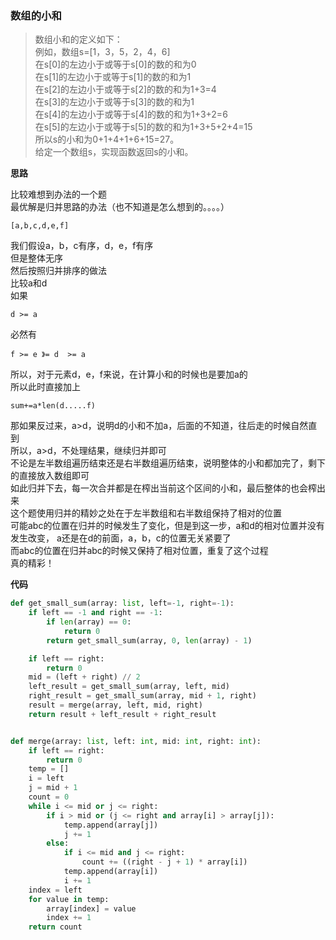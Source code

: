 ### 数组的小和
>数组小和的定义如下：  
>例如，数组s=[1，3，5，2，4，6]  
在s[0]的左边小于或等于s[0]的数的和为0  
在s[1]的左边小于或等于s[1]的数的和为1  
在s[2]的左边小于或等于s[2]的数的和为1+3=4  
在s[3]的左边小于或等于s[3]的数的和为1  
在s[4]的左边小于或等于s[4]的数的和为1+3+2=6  
在s[5]的左边小于或等于s[5]的数的和为1+3+5+2+4=15  
所以s的小和为0+1+4+1+6+15=27。  
给定一个数组s，实现函数返回s的小和。

**思路**

比较难想到办法的一个题  
最优解是归并思路的办法（也不知道是怎么想到的。。。。）  

`
[a,b,c,d,e,f]
`

我们假设a，b，c有序，d，e，f有序  
但是整体无序  
然后按照归并排序的做法  
比较a和d  
如果  

`
d >= a
`

必然有  

`
f >= e 》= d  >= a
`

所以，对于元素d，e，f来说，在计算小和的时候也是要加a的  
所以此时直接加上  

`
sum+=a*len(d.....f)
`
 
那如果反过来，a>d，说明d的小和不加a，后面的不知道，往后走的时候自然直到  
所以，a>d，不处理结果，继续归并即可  
不论是左半数组遍历结束还是右半数组遍历结束，说明整体的小和都加完了，剩下的直接放入数组即可  
如此归并下去，每一次合并都是在榨出当前这个区间的小和，最后整体的也会榨出来  
这个题使用归并的精妙之处在于左半数组和右半数组保持了相对的位置  
可能abc的位置在归并的时候发生了变化，但是到这一步，a和d的相对位置并没有发生改变， a还是在d的前面，a，b，c的位置无关紧要了  
而abc的位置在归并abc的时候又保持了相对位置，重复了这个过程  
真的精彩！  



**代码**

```python
def get_small_sum(array: list, left=-1, right=-1):
    if left == -1 and right == -1:
        if len(array) == 0:
            return 0
        return get_small_sum(array, 0, len(array) - 1)

    if left == right:
        return 0
    mid = (left + right) // 2
    left_result = get_small_sum(array, left, mid)
    right_result = get_small_sum(array, mid + 1, right)
    result = merge(array, left, mid, right)
    return result + left_result + right_result


def merge(array: list, left: int, mid: int, right: int):
    if left == right:
        return 0
    temp = []
    i = left
    j = mid + 1
    count = 0
    while i <= mid or j <= right:
        if i > mid or (j <= right and array[i] > array[j]):
            temp.append(array[j])
            j += 1
        else:
            if i <= mid and j <= right:
                count += ((right - j + 1) * array[i])
            temp.append(array[i])
            i += 1
    index = left
    for value in temp:
        array[index] = value
        index += 1
    return count
```


